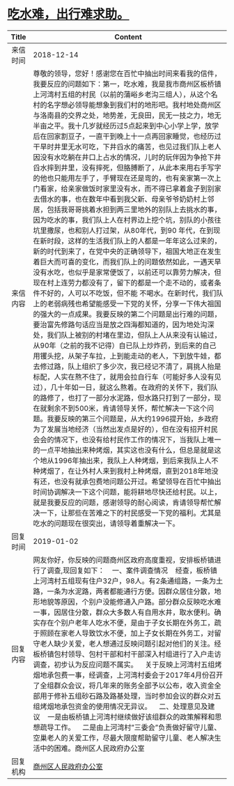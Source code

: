 # <a href="http://www.shangluo.gov.cn/zmhd/ldxxxx.jsp?urltype=leadermail.LeaderMailContentUrl&wbtreeid=1112&leadermailid=5073">吃水难，出行难求助。</a>
| Title |                                                                                                                                                                                                                                                                                                                                                                                                                                                                                                                                                                                                              Content                                                                                                                                                                                                                                                                                                                                                                                                                                                                                                                                                                                                               |
|:-----:|------------------------------------------------------------------------------------------------------------------------------------------------------------------------------------------------------------------------------------------------------------------------------------------------------------------------------------------------------------------------------------------------------------------------------------------------------------------------------------------------------------------------------------------------------------------------------------------------------------------------------------------------------------------------------------------------------------------------------------------------------------------------------------------------------------------------------------------------------------------------------------------------------------------------------------------------------------------------------------------------------------------------------------------------------------------------------------------------------------------------------------------------------------------------------------------------------------------------------------|
| 来信时间  | 2018-12-14                                                                                                                                                                                                                                                                                                                                                                                                                                                                                                                                                                                                                                                                                                                                                                                                                                                                                                                                                                                                                                                                                                                                                                                                                         |
| 来信内容  | 尊敬的领导，您好！感谢您在百忙中抽出时间来看我的信件，我要反应的问题如下：第一，吃水难，我是我市商州区板桥镇上河湾村五组的村民（以前的蒲峪乡老沟三组人），从这个名村的名字想必领导能想象到我们村的地形吧。我村地处商州区与洛南县的交界之处，地势差，无良田，民无一技之力，地无半亩之平。我十几岁就经历过5点起来到中心小学上学，放学后在回家割豆子，一直干到晚上十一点再回家睡觉，也经历过干旱时井里无水可吃，下井舀水的痛苦，也见过我们队上老人因没有水吃躺在井口上占水的情况，儿时的玩伴因为争抢下井舀水摔到井里，没有摔死，但胳膊断了，从此本来用右手写字的他也只能用左手了，手臂现在还是弯的，也有亲家第一次上门看家，给亲家做饭时家里没有水，而不得已拿着盒子到别家去借水的事，也在数年中看到我父新、母亲爷爷奶奶村上邻居，包括我哥哥挑着水担到两三里地外的别队上去挑水的事，因为吃水的事，我们队上人在村界边上挖个坑，别队的小孩往坑里撒尿，也和别人打过架，从80年代，到90 年代，在到现在新时段，这样的生活我们队上的人都是一年年这么过来的，新的时代到来了，在党中央的正确领导下，祖国大地正在发生着巨大而可喜的变化，而我们队上的问题依然如此，一遇天旱没有水吃，也似乎是家常便饭了，以前还可以靠劳力解决，但现在村上连劳力都没有了，留下的都是一个走不动的，或者条件不好的，人可以不吃饭，但不能 不喝水。在新时代，我们队上的老弱病残也希望能感受一下党的关怀，分享一下伟大祖国的强大的一点成果。我要反映的第二个问题是出行难的问题，要治富先修路句话应当是放之四海都知道的，因为地处沟深处，我们队上被别的村堵在里边，但队上人从来没有认输过，从90年（之前的我不记得）自已队上炒炸药，到后来的自己用䦆头挖，从架子车拉，上到能走动的老人，下到放牛娃，都去修过路，队上组织了多少次，我已经记不清了，肩挑人抬是标配，人实在熬不住了，就用会拉自行车（可能好多人没有见过），几十年如一日，就这么熬着。在政府的关怀下，我们队的路修了，也打了一部分水泥路，但水路只打到了一部分，现在就剩余不到500米，肯请领导关怀，帮忙解决一下这个问题。我要反映的第三个问题是，从大约1996提开始，乡政府为了发展当地经济（当然出发点是好的），但在没有招开村民会会的情况下，也没有给村民作工作的情况下，当我队上唯一的一点平地抽出来种烤烟，其实这也没有什么，但总是就是这个地从1996年抽出来，我队上人种烤烟，到后来我队上人不种烤烟了，在让外村人来到我村上种烤烟，直到2018年地没有还，也没有就承包费地问题公开过。希望领导在百忙中抽出时间协调解决一下这个问题，能将耕地尽快还给村民。以上，就是我要反应的问题，感谢领导的耐心阅读，肯请领导帮忙解决一下，让那些在苦难之下的村民感受一下党的福利。尤其是吃水的问题现在很突出，请领导着重解决一下。 |
| 回复时间  | 2019-01-02                                                                                                                                                                                                                                                                                                                                                                                                                                                                                                                                                                                                                                                                                                                                                                                                                                                                                                                                                                                                                                                                                                                                                                                                                         |
| 回复内容  | 网友你好，你反映的问题商州区政府高度重视，安排板桥镇进行了调查,现回复如下：    一、案件调查情况    经查，板桥镇上河湾村五组现有住户32户，98人。有2条通组路，一条为土路，一条为水泥路，两者都能通行方便。因群众居住分散，地形地貌等原因，个别户没能修通入户路。部分群众反眏吃水难一事，因居住分散，群众大多数人有自用水井，取水便利。确实存在个别户老年人吃水不便，是由于子女长期在外务工，疏于照顾在家老人导致饮水不便，加上子女长期在外务工，对留守老人缺少关爱，老人想通过反映问题引起对他们的关注。经板桥镇包村领导、包村干部和村干部深入村组进行了入户走访调查，初步认为反应问题不属实。    关于反映上河湾村五组烤烟地承包费一事，经调查，上河湾村委会于2017年4月份召开了全组群众会议，将几年来的账务全部予以公布，收入资金全部用于修补五组砂石路及路基处理，当时参加会议的群众对五组烤烟地承包资金的使用情况无异议。    二、处理意见及建议    一是由板桥镇上河湾村继续做好该组群众的政策解释和思想疏导工作。    二是由上河湾村”三委会”负责做好留守儿童、空巢老人的关爱工作，尽最大限度帮助留守儿童、老人解决生活中的困难。商州区人民政府办公室                                                                                                                                                                                                                                                                                                                                                                                                                                                                                                                                                                                                                                                                                       |
| 回复机构  | <a href="../../category/agencies/商州区人民政府办公室.md">商州区人民政府办公室</a>                                                                                                                                                                                                                                                                                                                                                                                                                                                                                                                                                                                                                                                                                                                                                                                                                                                                                                                                                                                                                                                                                                                                                                     |